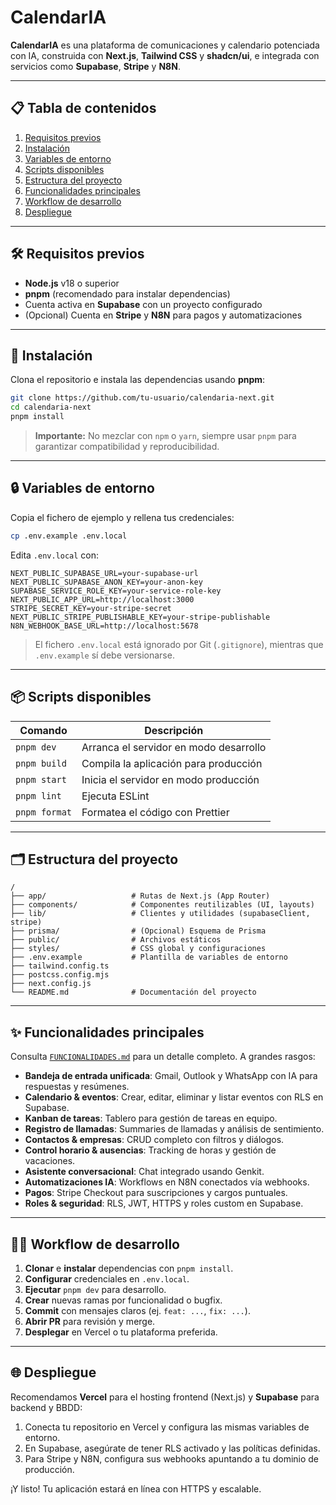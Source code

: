 # CalendarIA

**CalendarIA** es una plataforma de comunicaciones y calendario potenciada con IA, construida con **Next.js**, **Tailwind CSS** y **shadcn/ui**, e integrada con servicios como **Supabase**, **Stripe** y **N8N**.

---

## 📋 Tabla de contenidos

1. [Requisitos previos](#-requisitos-previos)
2. [Instalación](#-instalación)
3. [Variables de entorno](#-variables-de-entorno)
4. [Scripts disponibles](#-scripts-disponibles)
5. [Estructura del proyecto](#-estructura-del-proyecto)
6. [Funcionalidades principales](#-funcionalidades-principales)
7. [Workflow de desarrollo](#-workflow-de-desarrollo)
8. [Despliegue](#-despliegue)

---

## 🛠 Requisitos previos

* **Node.js** v18 o superior
* **pnpm** (recomendado para instalar dependencias)
* Cuenta activa en **Supabase** con un proyecto configurado
* (Opcional) Cuenta en **Stripe** y **N8N** para pagos y automatizaciones

---

## 🚀 Instalación

Clona el repositorio e instala las dependencias usando **pnpm**:

```bash
git clone https://github.com/tu-usuario/calendaria-next.git
cd calendaria-next
pnpm install
```

> **Importante:** No mezclar con `npm` o `yarn`, siempre usar `pnpm` para garantizar compatibilidad y reproducibilidad.

---

## 🔒 Variables de entorno

Copia el fichero de ejemplo y rellena tus credenciales:

```bash
cp .env.example .env.local
```

Edita `.env.local` con:

```env
NEXT_PUBLIC_SUPABASE_URL=your-supabase-url
NEXT_PUBLIC_SUPABASE_ANON_KEY=your-anon-key
SUPABASE_SERVICE_ROLE_KEY=your-service-role-key
NEXT_PUBLIC_APP_URL=http://localhost:3000
STRIPE_SECRET_KEY=your-stripe-secret
NEXT_PUBLIC_STRIPE_PUBLISHABLE_KEY=your-stripe-publishable
N8N_WEBHOOK_BASE_URL=http://localhost:5678
```

> El fichero `.env.local` está ignorado por Git (`.gitignore`), mientras que `.env.example` sí debe versionarse.

---

## 📦 Scripts disponibles

| Comando       | Descripción                            |
| ------------- | -------------------------------------- |
| `pnpm dev`    | Arranca el servidor en modo desarrollo |
| `pnpm build`  | Compila la aplicación para producción  |
| `pnpm start`  | Inicia el servidor en modo producción  |
| `pnpm lint`   | Ejecuta ESLint                         |
| `pnpm format` | Formatea el código con Prettier        |

---

## 🗂 Estructura del proyecto

```
/
├── app/                   # Rutas de Next.js (App Router)
├── components/            # Componentes reutilizables (UI, layouts)
├── lib/                   # Clientes y utilidades (supabaseClient, stripe)
├── prisma/                # (Opcional) Esquema de Prisma
├── public/                # Archivos estáticos
├── styles/                # CSS global y configuraciones
├── .env.example           # Plantilla de variables de entorno
├── tailwind.config.ts     
├── postcss.config.mjs     
├── next.config.js         
└── README.md              # Documentación del proyecto
```

---

## ✨ Funcionalidades principales

Consulta [`FUNCIONALIDADES.md`](./FUNCIONALIDADES.md) para un detalle completo. A grandes rasgos:

* **Bandeja de entrada unificada**: Gmail, Outlook y WhatsApp con IA para respuestas y resúmenes.
* **Calendario & eventos**: Crear, editar, eliminar y listar eventos con RLS en Supabase.
* **Kanban de tareas**: Tablero para gestión de tareas en equipo.
* **Registro de llamadas**: Summaries de llamadas y análisis de sentimiento.
* **Contactos & empresas**: CRUD completo con filtros y diálogos.
* **Control horario & ausencias**: Tracking de horas y gestión de vacaciones.
* **Asistente conversacional**: Chat integrado usando Genkit.
* **Automatizaciones IA**: Workflows en N8N conectados vía webhooks.
* **Pagos**: Stripe Checkout para suscripciones y cargos puntuales.
* **Roles & seguridad**: RLS, JWT, HTTPS y roles custom en Supabase.

---

## 🧑‍💻 Workflow de desarrollo

1. **Clonar** e **instalar** dependencias con `pnpm install`.
2. **Configurar** credenciales en `.env.local`.
3. **Ejecutar** `pnpm dev` para desarrollo.
4. **Crear** nuevas ramas por funcionalidad o bugfix.
5. **Commit** con mensajes claros (ej. `feat: ...`, `fix: ...`).
6. **Abrir PR** para revisión y merge.
7. **Desplegar** en Vercel o tu plataforma preferida.

---

## 🌐 Despliegue

Recomendamos **Vercel** para el hosting frontend (Next.js) y **Supabase** para backend y BBDD:

1. Conecta tu repositorio en Vercel y configura las mismas variables de entorno.
2. En Supabase, asegúrate de tener RLS activado y las políticas definidas.
3. Para Stripe y N8N, configura sus webhooks apuntando a tu dominio de producción.

¡Y listo! Tu aplicación estará en línea con HTTPS y escalable.
